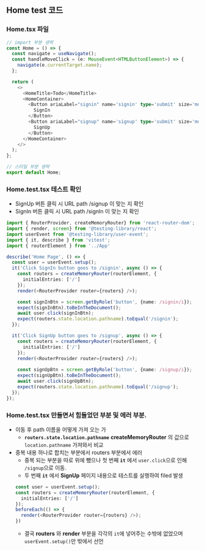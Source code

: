 ## Home test 코드
### Home.tsx 파일
```typescript
// import 부분 생략
const Home = () => {
  const navigate = useNavigate();
  const handleMoveClick = (e: MouseEvent<HTMLButtonElement>) => {
    navigate(e.currentTarget.name);
  };

  return (
    <>
      <HomeTitle>Todo</HomeTitle>
      <HomeContainer>
        <Button ariaLabel="signin" name='signin' type='submit' size='md' onClick={handleMoveClick}>
          SignIn
        </Button>
        <Button ariaLabel="signup" name='signup' type='submit' size='md' onClick={handleMoveClick}>
          SignUp
        </Button>
      </HomeContainer>
    </>
  );
};

// 스타일 부분 생략
export default Home;
```

### Home.test.tsx 테스트 확인
- SignUp 버튼 클릭 시 URL path /signup 이 맞는 지 확인
- SignIn 버튼 클릭 시 URL path /signIn 이 맞는 지 확인
```typescript
import { RouterProvider, createMemoryRouter} from 'react-router-dom';
import { render, screen} from '@testing-library/react';
import userEvent from '@testing-library/user-event';
import { it, describe } from 'vitest';
import { routerElement } from '../App'

describe('Home Page', () => {
  const user = userEvent.setup();
  it('Click SignIn button goes to /signin', async () => {
    const routers = createMemoryRouter(routerElement, {
      initialEntries: ['/']
    });
    render(<RouterProvider router={routers} />); 

    const signInBtn = screen.getByRole('button', {name: /signin/i});
    expect(signInBtn).toBeInTheDocument();
    await user.click(signInBtn);
    expect(routers.state.location.pathname).toEqual('/signin');
  });

  it('Click SignUp button goes to /signup', async () => {
    const routers = createMemoryRouter(routerElement, {
      initialEntries: ['/']
    });
    render(<RouterProvider router={routers} />);
     
    const signUpBtn = screen.getByRole('button', {name: /signup/i});
    expect(signUpBtn).toBeInTheDocument();
    await user.click(signUpBtn);
    expect(routers.state.location.pathname).toEqual('/signup');
  });
});
```
### Home.test.tsx 만들면서 힘들었던 부분 및 에러 부분.
- 이동 후 path 이름을 어떻게 가져 오는 가
  - **`routers.state.location.pathname`** **createMemoryRouter** 의 값으로 `location.pathname` 가져와서 비교
- 중복 내용 하나로 합치는 부분에서 routers 부분에서 에러
  - 중복 되는 부분을 따로 위에 뺐으나 첫 번째 **`it`** 에서 `user.click`으로 인해 `/signup`으로 이동.
  - 두 번째 **`it`** 에서 **SignUp** 페이지 내용으로 테스트를 실행하여 filed 발생
  ```typescript
  const user = userEvent.setup();
  const routers = createMemoryRouter(routerElement, {
    initialEntries: ['/']
  });
  beforeEach(() => {
    render(<RouterProvider router={routers} />);
  })
  ```
  - 결국 **routers** 와 **render** 부분을 각각의 `it`에 넣어주는 수밖에 없었으며 `userEvent.setup()`만 밖에서 선언
